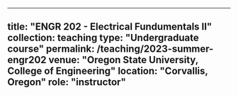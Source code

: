  ---
 title: "ENGR 202 - Electrical Fundumentals  II"
 collection: teaching
 type: "Undergraduate course"
 permalink: /teaching/2023-summer-engr202
 venue: "Oregon State University, College of Engineering"
 location: "Corvallis, Oregon"
 role: "instructor"
 ---


